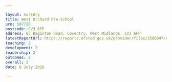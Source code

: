 ```yaml
---

layout: nursery
title: West Orchard Pre-School
urn: 507726
postcode: CV3 6FP
address: 83 Baginton Road, Coventry, West Midlands, CV3 6FP
latestReportUrl: https://reports.ofsted.gov.uk/provider/files/2586947/urn/507726.pdf
teaching: 2
development: 2
leadership: 2
outcomes: 2
overall: 2
date: 6 July 2016

---
```

